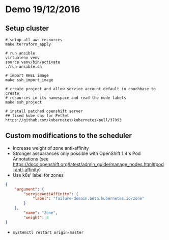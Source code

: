 # Demo 19/12/2016

## Setup cluster

```
# setup all aws resources
make terraform_apply

# run ansible
virtualenv venv
source venv/bin/activate
./run-ansible.sh

# import RHEL image
make ssh_import_image

# create project and allow service account default in couchbase to create
# resources in its namespace and read the node labels
make ssh_project

# install patched openshift server
## fixed kube dns for PetSet https://github.com/kubernetes/kubernetes/pull/37093

```

## Custom modifications to the scheduler

- Increase weight of zone anti-affinity
- Stronger assuarances only possible with OpenShift 1.4's Pod Annotations (see https://docs.openshift.org/latest/admin_guide/manage_nodes.html#pod-anti-affinity)
- Use k8s' label for zones

```json
{
	"argument": {
		"serviceAntiAffinity": {
			"label": "failure-domain.beta.kubernetes.io/zone"
		}
	},
		"name": "Zone",
		"weight": 8
}
```

- `systemctl restart origin-master`
